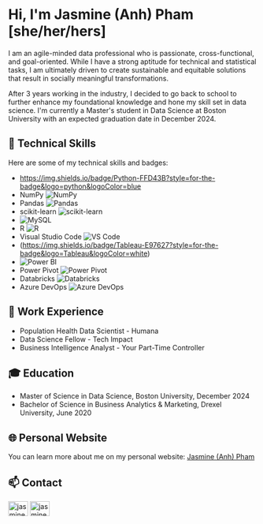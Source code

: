 # Hi, I'm Jasmine (Anh) Pham [she/her/hers]

I am an agile-minded data professional who is passionate, cross-functional, and goal-oriented. While I have a strong aptitude for technical and statistical tasks, I am ultimately driven to create sustainable and equitable solutions that result in socially meaningful transformations.

After 3 years working in the industry, I decided to go back to school to further enhance my foundational knowledge and hone my skill set in data science. I'm currently a Master's student in Data Science at Boston University with an expected graduation date in December 2024.

## 🧰 Technical Skills

Here are some of my technical skills and badges:

- https://img.shields.io/badge/Python-FFD43B?style=for-the-badge&logo=python&logoColor=blue
- NumPy ![NumPy](https://img.shields.io/badge/NumPy-Proficient-blue)
- Pandas ![Pandas](https://img.shields.io/badge/Pandas-Proficient-blue)
- scikit-learn ![scikit-learn](https://img.shields.io/badge/scikit--learn-Proficient-blue)
- ![MySQL](https://img.shields.io/badge/MySQL-005C84?style=for-the-badge&logo=mysql&logoColor=white)
- R ![R](https://img.shields.io/badge/R-Proficient-blue)
- Visual Studio Code ![VS Code](https://img.shields.io/badge/VS%20Code-Proficient-blue)
- (https://img.shields.io/badge/Tableau-E97627?style=for-the-badge&logo=Tableau&logoColor=white)
- ![Power BI](https://img.shields.io/badge/PowerBI-F2C811?style=for-the-badge&logo=Power%20BI&logoColor=white)
- Power Pivot ![Power Pivot](https://img.shields.io/badge/Power%20Pivot-Proficient-blue)
- Databricks ![Databricks](https://img.shields.io/badge/Databricks-Proficient-blue)
- Azure DevOps ![Azure DevOps](https://img.shields.io/badge/Azure_DevOps-0078D7?style=for-the-badge&logo=azure-devops&logoColor=white)

## 💼 Work Experience
- Population Health Data Scientist - Humana
- Data Science Fellow - Tech Impact
- Business Intelligence Analyst - Your Part-Time Controller

## 🎓 Education
- Master of Science in Data Science, Boston University, December 2024
- Bachelor of Science in Business Analytics & Marketing, Drexel University, June 2020

## 🌐 Personal Website
You can learn more about me on my personal website: [Jasmine (Anh) Pham](https://jasmine-pham.wixsite.com/home)

## 📫 Contact
<a href="jasmine.pham97@gmail.com" target="blank"><img align="center" src="https://img.shields.io/badge/Gmail-D14836?style=for-the-badge&logo=gmail&logoColor=white" alt="jasmine-pham" height="30" width="40" /></a>
<a href="https://linkedin.com/in/jasmine-pham" target="blank"><img align="center" src="https://raw.githubusercontent.com/rahuldkjain/github-profile-readme-generator/master/src/images/icons/Social/linked-in-alt.svg" alt="jasmine-pham" height="30" width="40" /></a>

